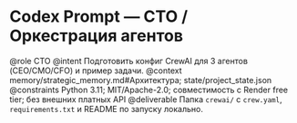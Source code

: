# Codex Prompt — CTO / Оркестрация агентов
@role CTO
@intent Подготовить конфиг CrewAI для 3 агентов (CEO/CMO/CFO) и пример задачи.
@context memory/strategic_memory.md#Архитектура; state/project_state.json
@constraints Python 3.11; MIT/Apache-2.0; совместимость с Render free tier; без внешних платных API
@deliverable Папка `crewai/` с `crew.yaml`, `requirements.txt` и README по запуску локально.
